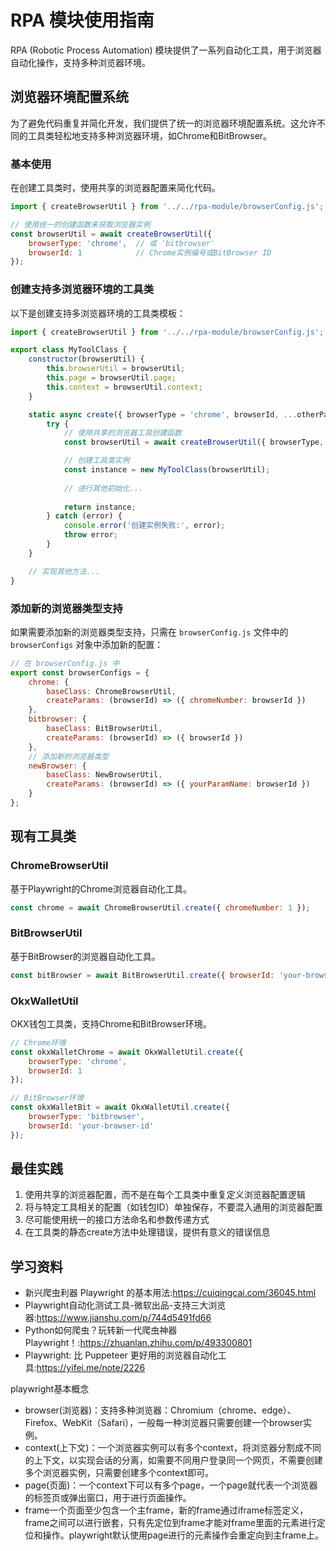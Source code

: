 # RPA 模块使用指南

RPA (Robotic Process Automation) 模块提供了一系列自动化工具，用于浏览器自动化操作，支持多种浏览器环境。

## 浏览器环境配置系统

为了避免代码重复并简化开发，我们提供了统一的浏览器环境配置系统。这允许不同的工具类轻松地支持多种浏览器环境，如Chrome和BitBrowser。

### 基本使用

在创建工具类时，使用共享的浏览器配置来简化代码。

```javascript
import { createBrowserUtil } from '../../rpa-module/browserConfig.js';

// 使用统一的创建函数来获取浏览器实例
const browserUtil = await createBrowserUtil({ 
    browserType: 'chrome',  // 或 'bitbrowser'
    browserId: 1            // Chrome实例编号或BitBrowser ID
});
```

### 创建支持多浏览器环境的工具类

以下是创建支持多浏览器环境的工具类模板：

```javascript
import { createBrowserUtil } from '../../rpa-module/browserConfig.js';

export class MyToolClass {
    constructor(browserUtil) {
        this.browserUtil = browserUtil;
        this.page = browserUtil.page;
        this.context = browserUtil.context;
    }

    static async create({ browserType = 'chrome', browserId, ...otherParams }) {
        try {
            // 使用共享的浏览器工具创建函数
            const browserUtil = await createBrowserUtil({ browserType, browserId });

            // 创建工具类实例
            const instance = new MyToolClass(browserUtil);
            
            // 进行其他初始化...
            
            return instance;
        } catch (error) {
            console.error('创建实例失败:', error);
            throw error;
        }
    }

    // 实现其他方法...
}
```

### 添加新的浏览器类型支持

如果需要添加新的浏览器类型支持，只需在 `browserConfig.js` 文件中的 `browserConfigs` 对象中添加新的配置：

```javascript
// 在 browserConfig.js 中
export const browserConfigs = {
    chrome: {
        baseClass: ChromeBrowserUtil,
        createParams: (browserId) => ({ chromeNumber: browserId })
    },
    bitbrowser: {
        baseClass: BitBrowserUtil,
        createParams: (browserId) => ({ browserId })
    },
    // 添加新的浏览器类型
    newBrowser: {
        baseClass: NewBrowserUtil,
        createParams: (browserId) => ({ yourParamName: browserId })
    }
};
```

## 现有工具类

### ChromeBrowserUtil

基于Playwright的Chrome浏览器自动化工具。

```javascript
const chrome = await ChromeBrowserUtil.create({ chromeNumber: 1 });
```

### BitBrowserUtil

基于BitBrowser的浏览器自动化工具。

```javascript
const bitBrowser = await BitBrowserUtil.create({ browserId: 'your-browser-id' });
```

### OkxWalletUtil

OKX钱包工具类，支持Chrome和BitBrowser环境。

```javascript
// Chrome环境
const okxWalletChrome = await OkxWalletUtil.create({ 
    browserType: 'chrome',
    browserId: 1
});

// BitBrowser环境
const okxWalletBit = await OkxWalletUtil.create({ 
    browserType: 'bitbrowser',
    browserId: 'your-browser-id'
});
```

## 最佳实践

1. 使用共享的浏览器配置，而不是在每个工具类中重复定义浏览器配置逻辑
2. 将与特定工具相关的配置（如钱包ID）单独保存，不要混入通用的浏览器配置
3. 尽可能使用统一的接口方法命名和参数传递方式
4. 在工具类的静态create方法中处理错误，提供有意义的错误信息 


## 学习资料
- 新兴爬虫利器 Playwright 的基本用法:https://cuiqingcai.com/36045.html
- Playwright自动化测试工具-微软出品-支持三大浏览器:https://www.jianshu.com/p/744d5491fd66
- Python如何爬虫？玩转新一代爬虫神器Playwright！:https://zhuanlan.zhihu.com/p/493300801
- Playwright: 比 Puppeteer 更好用的浏览器自动化工具:https://yifei.me/note/2226

playwright基本概念
- browser(浏览器)：支持多种浏览器：Chromium（chrome、edge）、Firefox、WebKit（Safari），一般每一种浏览器只需要创建一个browser实例。
- context(上下文)：一个浏览器实例可以有多个context，将浏览器分割成不同的上下文，以实现会话的分离，如需要不同用户登录同一个网页，不需要创建多个浏览器实例，只需要创建多个context即可。
- page(页面)：一个context下可以有多个page，一个page就代表一个浏览器的标签页或弹出窗口，用于进行页面操作。
- frame一个页面至少包含一个主frame，新的frame通过iframe标签定义，frame之间可以进行嵌套，只有先定位到frame才能对frame里面的元素进行定位和操作。playwright默认使用page进行的元素操作会重定向到主frame上。
